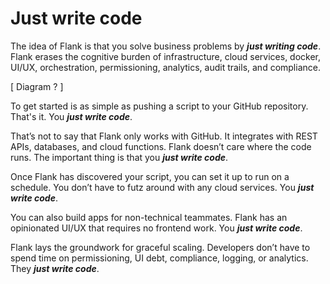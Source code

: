 # Just write code

The idea of Flank is that you solve business problems by **_just writing code_**. Flank erases the cognitive burden of infrastructure, cloud services, docker, UI/UX, orchestration, permissioning, analytics, audit trails, and compliance.

[ Diagram ? ]

To get started is as simple as pushing a script to your GitHub repository. That's it. You **_just write code_**.

That’s not to say that Flank only works with GitHub. It integrates with REST APIs, databases, and cloud functions. Flank doesn’t care where the code runs. The important thing is that you **_just write code_**. 

Once Flank has discovered your script, you can set it up to run on a schedule. You don’t have to futz around with any cloud services. You **_just write code_**.

You can also build apps for non-technical teammates. Flank has an opinionated UI/UX that requires no frontend work. You **_just write code_**.

Flank lays the groundwork for graceful scaling. Developers don’t have to spend time on permissioning, UI debt, compliance, logging, or analytics. They **_just write code_**.